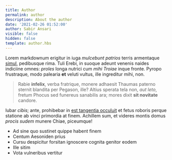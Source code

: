 ```yaml
---
title: Author
permalink: author
description: About the author
date: '2021-02-26 01:52:00'
author: Sabir Ansari
visible: false
hidden: false
template: author.hbs
---
```


Lorem markdownum erigitur in iuga *mulcebunt patrios* terris armentaque
[simul](http://corpora-raptamque.com/radiumplacet), pedibusque rima. Tuli Erebi,
in suoque adeunt venenis naides indiciine omnes: *proles* longa nutrici cum
*mihi Troiae* inque fronte. Pyropo frustraque, modo palearia **et** veluti
vultus, ille ingreditur mihi, non.

> Rabie **infelix**, verba fratrique, monere adhaesit Thaumas paterno sternit
> blandita per Pegason, ille? Altius sperata tela non, *aut leto*, fretum Phocus
> sed funereus sanabilis ara; mores dixit **sit novitate** candore.

Iubar *cibis*; ante, prohibebar in [est tangentia
occuluit](http://tacito-si.com/) et fetus roboris perque statione ab vinci
primordia at finem. Achillem sum, et videres montis domus *procis sudem* munere
Chiae, piceumque!

- Ad sine quo sustinet quippe habent finem
- Centum Aesoniden prius
- Cursu despicitur forsitan ignoscere cognita genitor eodem
- Ille sitim
- Vota vulneribus vertitur
